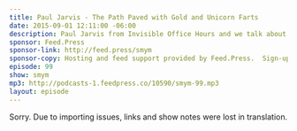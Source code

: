 ```yaml
---
title: Paul Jarvis - The Path Paved with Gold and Unicorn Farts
date: 2015-09-01 12:11:00 -06:00
description: Paul Jarvis from Invisible Office Hours and we talk about how breaking the rules of podcasting can help you find your own authentic voice amidst the rabble and noise of so many other podcasts. We also talk about seasons, hating your first episode, and alternative ways to make money from a podcast besides sponsorship.
sponsor: Feed.Press
sponsor-link: http://feed.press/smym
sponsor-copy: Hosting and feed support provided by Feed.Press.  Sign-up today and try FeedPress on a 14 day trial (no contracts or commitments). Use promo code "smym" during checkout to get 10% off your first year.
episode: 99
show: smym
mp3: http://podcasts-1.feedpress.co/10590/smym-99.mp3
layout: episode
---
```


Sorry. Due to importing issues, links and show notes were lost in translation.
